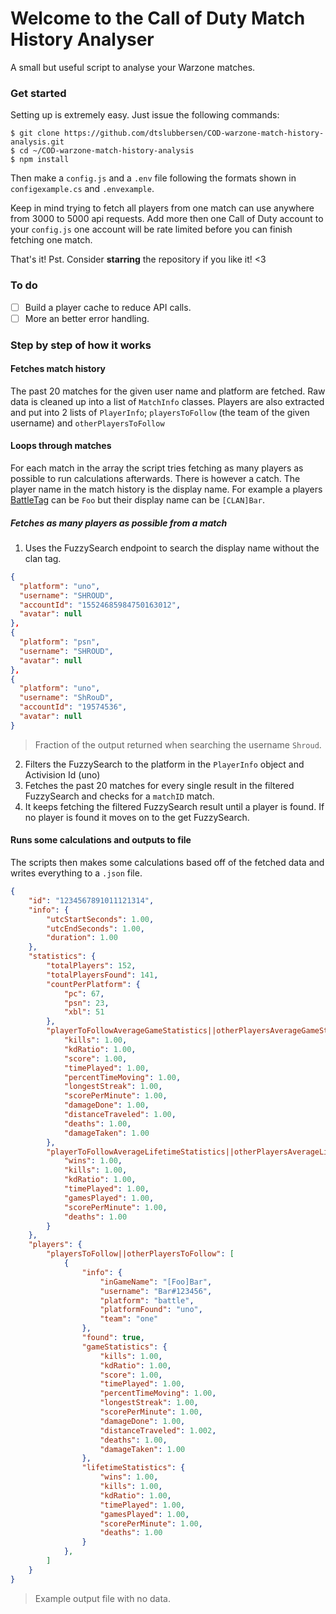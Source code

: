 # Welcome to the Call of Duty Match History Analyser
A small but useful script to analyse your Warzone matches.

### Get started
Setting up is extremely easy. Just issue the following commands:
```shell
$ git clone https://github.com/dtslubbersen/COD-warzone-match-history-analysis.git
$ cd ~/COD-warzone-match-history-analysis
$ npm install
```
Then make a `config.js` and a `.env` file following the formats shown in `configexample.cs` and `.envexample`. 

Keep in mind trying to fetch all players from one match can use anywhere from 3000 to 5000 api requests. Add more then one Call of Duty account to your `config.js` one account will be rate limited before you can finish fetching one match.

That's it! Pst. Consider **starring** the repository if you like it! <3

### To do
- [ ] Build a player cache to reduce API calls.
- [ ] More an better error handling.

### Step by step of how it works

#### Fetches match history
The past 20 matches for the given user name and platform are fetched. Raw data is cleaned up into a list of `MatchInfo` classes. Players are also extracted and put into 2 lists of `PlayerInfo`; `playersToFollow` (the team of the given username) and `otherPlayersToFollow`

#### Loops through matches
For each match in the array the script tries fetching as many players as possible to run calculations afterwards. There is however a catch. The player name in the match history is the display name. For example a players [BattleTag](https://eu.battle.net/support/en/article/75767) can be `Foo` but their display name can be `[CLAN]Bar`.

##### Fetches as many players as possible from a match
1. Uses the FuzzySearch endpoint to search the display name without the clan tag. 
```json
{
  "platform": "uno",
  "username": "SHROUD",
  "accountId": "15524685984750163012",
  "avatar": null
},
{
  "platform": "psn",
  "username": "SHROUD",
  "avatar": null
},
{
  "platform": "uno",
  "username": "ShRouD",
  "accountId": "19574536",
  "avatar": null
}
```
> Fraction of the output returned when searching the username `Shroud`.
2. Filters the FuzzySearch to the platform in the `PlayerInfo` object and Activision Id (uno)
3. Fetches the past 20 matches for every single result in the filtered FuzzySearch and checks for a `matchID` match. 
4. It keeps fetching the filtered FuzzySearch result until a player is found. If no player is found it moves on to the get FuzzySearch.

#### Runs some calculations and outputs to file
The scripts then makes some calculations based off of the fetched data and writes everything to a `.json` file.
```json
{
    "id": "1234567891011121314",
    "info": {
        "utcStartSeconds": 1.00,
        "utcEndSeconds": 1.00,
        "duration": 1.00
    },
    "statistics": {
        "totalPlayers": 152,
        "totalPlayersFound": 141,
        "countPerPlatform": {
            "pc": 67,
            "psn": 23,
            "xbl": 51
        },
        "playerToFollowAverageGameStatistics||otherPlayersAverageGameStatistics": {
            "kills": 1.00,
            "kdRatio": 1.00,
            "score": 1.00,
            "timePlayed": 1.00,
            "percentTimeMoving": 1.00,
            "longestStreak": 1.00,
            "scorePerMinute": 1.00,
            "damageDone": 1.00,
            "distanceTraveled": 1.00,
            "deaths": 1.00,
            "damageTaken": 1.00
        },
        "playerToFollowAverageLifetimeStatistics||otherPlayersAverageLifetimeStatistics": {
            "wins": 1.00,
            "kills": 1.00,
            "kdRatio": 1.00,
            "timePlayed": 1.00,
            "gamesPlayed": 1.00,
            "scorePerMinute": 1.00,
            "deaths": 1.00
        }
    },
    "players": {
        "playersToFollow||otherPlayersToFollow": [
            {
                "info": {
                    "inGameName": "[Foo]Bar",
                    "username": "Bar#123456",
                    "platform": "battle",
                    "platformFound": "uno",
                    "team": "one"
                },
                "found": true,
                "gameStatistics": {
                    "kills": 1.00,
                    "kdRatio": 1.00,
                    "score": 1.00,
                    "timePlayed": 1.00,
                    "percentTimeMoving": 1.00,
                    "longestStreak": 1.00,
                    "scorePerMinute": 1.00,
                    "damageDone": 1.00,
                    "distanceTraveled": 1.002,
                    "deaths": 1.00,
                    "damageTaken": 1.00
                },
                "lifetimeStatistics": {
                    "wins": 1.00,
                    "kills": 1.00,
                    "kdRatio": 1.00,
                    "timePlayed": 1.00,
                    "gamesPlayed": 1.00,
                    "scorePerMinute": 1.00,
                    "deaths": 1.00
                }
            },
        ]
    }
}
```
> Example output file with no data.

